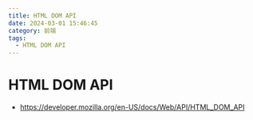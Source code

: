```yaml
---
title: HTML DOM API
date: 2024-03-01 15:46:45
category: 前端
tags:
  - HTML DOM API
---
```

# HTML DOM API
- https://developer.mozilla.org/en-US/docs/Web/API/HTML_DOM_API































